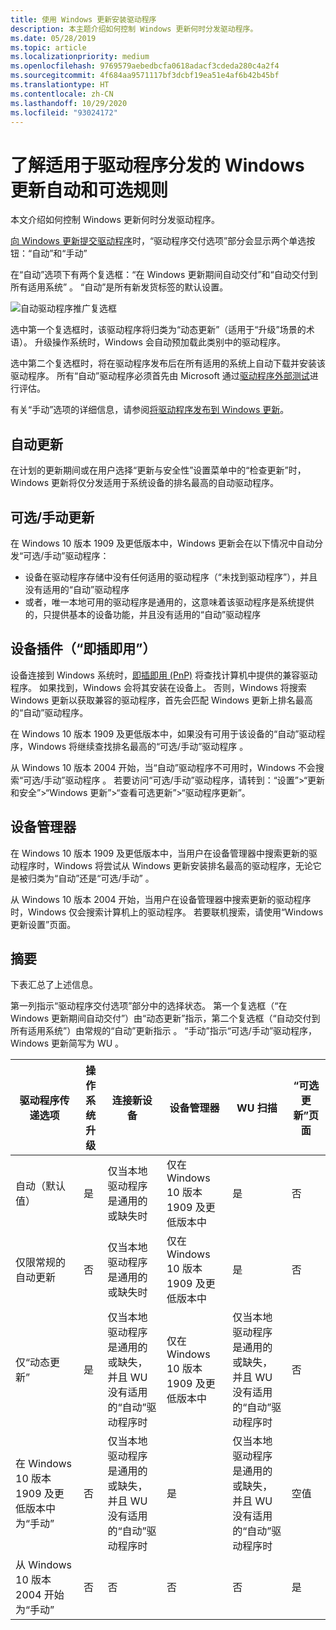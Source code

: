 ```yaml
---
title: 使用 Windows 更新安装驱动程序
description: 本主题介绍如何控制 Windows 更新何时分发驱动程序。
ms.date: 05/28/2019
ms.topic: article
ms.localizationpriority: medium
ms.openlocfilehash: 9769579aebedbcfa0618adacf3cdeda280c4a2f4
ms.sourcegitcommit: 4f684aa9571117bf3dcbf19ea51e4af6b42b45bf
ms.translationtype: HT
ms.contentlocale: zh-CN
ms.lasthandoff: 10/29/2020
ms.locfileid: "93024172"
---
```

# <a name="understanding-windows-update-automatic-and-optional-rules-for-driver-distribution"></a>了解适用于驱动程序分发的 Windows 更新自动和可选规则

本文介绍如何控制 Windows 更新何时分发驱动程序。

[向 Windows 更新提交驱动程序](publish-a-driver-to-windows-update.md)时，“驱动程序交付选项”部分会显示两个单选按钮：“自动”和“手动” 

在“自动”选项下有两个复选框：“在 Windows 更新期间自动交付”和“自动交付到所有适用系统” 。 “自动”是所有新发货标签的默认设置。

![自动驱动程序推广复选框](images/driver-delivery-options.png)

选中第一个复选框时，该驱动程序将归类为“动态更新”（适用于“升级”场景的术语）。 升级操作系统时，Windows 会自动预加载此类别中的驱动程序。

选中第二个复选框时，将在驱动程序发布后在所有适用的系统上自动下载并安装该驱动程序。 所有“自动”驱动程序必须首先由 Microsoft 通过[驱动程序外部测试](driver-flighting.md)进行评估。

有关“手动”选项的详细信息，请参阅[将驱动程序发布到 Windows 更新](publish-a-driver-to-windows-update.md)。

## <a name="automatic-updates"></a>自动更新

在计划的更新期间或在用户选择“更新与安全性”设置菜单中的“检查更新”时，Windows 更新将仅分发适用于系统设备的排名最高的自动驱动程序。

## <a name="optionalmanual-updates"></a>可选/手动更新

在 Windows 10 版本 1909 及更低版本中，Windows 更新会在以下情况中自动分发“可选/手动”驱动程序：
* 设备在驱动程序存储中没有任何适用的驱动程序（“未找到驱动程序”），并且没有适用的“自动”驱动程序
* 或者，唯一本地可用的驱动程序是通用的，这意味着该驱动程序是系统提供的，只提供基本的设备功能，并且没有适用的“自动”驱动程序

## <a name="device-plug-in-plug-and-play"></a>设备插件（“即插即用”）

设备连接到 Windows 系统时，[即插即用 (PnP)](../kernel/introduction-to-plug-and-play.md) 将查找计算机中提供的兼容驱动程序。 如果找到，Windows 会将其安装在设备上。 否则，Windows 将搜索 Windows 更新以获取兼容的驱动程序，首先会匹配 Windows 更新上排名最高的“自动”驱动程序。

在 Windows 10 版本 1909 及更低版本中，如果没有可用于该设备的“自动”驱动程序，Windows 将继续查找排名最高的“可选/手动”驱动程序 。

从 Windows 10 版本 2004 开始，当“自动”驱动程序不可用时，Windows 不会搜索“可选/手动”驱动程序 。 若要访问“可选/手动”驱动程序，请转到：“设置”>“更新和安全”>“Windows 更新”>“查看可选更新”>“驱动程序更新”。

## <a name="device-manager"></a>设备管理器

在 Windows 10 版本 1909 及更低版本中，当用户在设备管理器中搜索更新的驱动程序时，Windows 将尝试从 Windows 更新安装排名最高的驱动程序，无论它是被归类为“自动”还是“可选/手动” 。

从 Windows 10 版本 2004 开始，当用户在设备管理器中搜索更新的驱动程序时，Windows 仅会搜索计算机上的驱动程序。 若要联机搜索，请使用“Windows 更新设置”页面。

## <a name="summary"></a>摘要

下表汇总了上述信息。

第一列指示“驱动程序交付选项”部分中的选择状态。 第一个复选框（“在 Windows 更新期间自动交付”）由“动态更新”指示，第二个复选框（“自动交付到所有适用系统”）由常规的“自动”更新指示  。 “手动”指示“可选/手动”驱动程序，Windows 更新简写为 WU 。

|驱动程序传递选项|操作系统升级|连接新设备|设备管理器|WU 扫描|“可选更新”页面|
|-|-|-|-|-|-|
|自动（默认值）|是|仅当本地驱动程序是通用的或缺失时|仅在 Windows 10 版本 1909 及更低版本中|是|否|
|仅限常规的自动更新|否|仅当本地驱动程序是通用的或缺失时|仅在 Windows 10 版本 1909 及更低版本中|是|否|
|仅“动态更新”|是|仅当本地驱动程序是通用的或缺失，并且 WU 没有适用的“自动”驱动程序时|仅在 Windows 10 版本 1909 及更低版本中|仅当本地驱动程序是通用的或缺失，并且 WU 没有适用的“自动”驱动程序时|否|
|在 Windows 10 版本 1909 及更低版本中为“手动”|否|仅当本地驱动程序是通用的或缺失，并且 WU 没有适用的“自动”驱动程序时|是|仅当本地驱动程序是通用的或缺失，并且 WU 没有适用的“自动”驱动程序时|空值|
|从 Windows 10 版本 2004 开始为“手动”|否|否|否|否|是|


